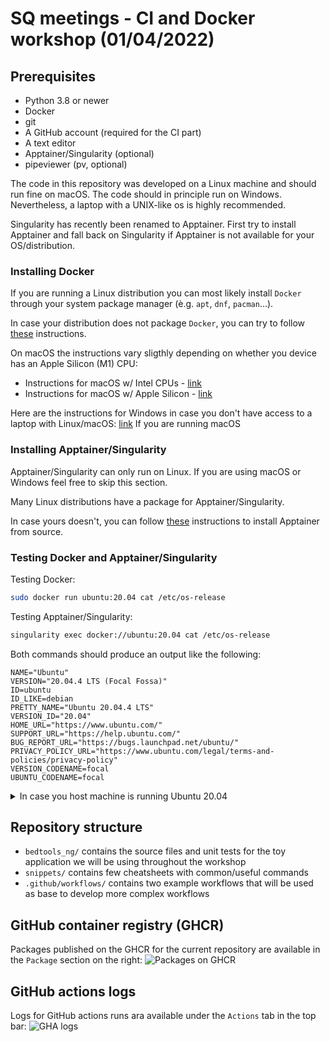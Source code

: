 # SQ meetings - CI and Docker workshop (01/04/2022)

## Prerequisites

- Python 3.8 or newer
- Docker
- git
- A GitHub account (required for the CI part)
- A text editor
- Apptainer/Singularity (optional)
- pipeviewer (pv, optional)

The code in this repository was developed on a Linux machine and should run fine on macOS.
The code should in principle run on Windows. Nevertheless, a laptop with a UNIX-like os is highly recommended.

Singularity has recently been renamed to Apptainer. First try to install Apptainer and fall back on Singularity if Apptainer is not available for your OS/distribution.

### Installing Docker

If you are running a Linux distribution you can most likely install `Docker` through your system package manager (è.g. `apt`, `dnf`, `pacman`...).

In case your distribution does not package `Docker`, you can try to follow [these](https://docs.docker.com/engine/install/#other-linux-distributions) instructions.

On macOS the instructions vary sligthly depending on whether you device has an Apple Silicon (M1) CPU:
- Instructions for macOS w/ Intel CPUs - [link](https://docs.docker.com/desktop/mac/install/#mac-with-intel-chip)
- Instructions for macOS w/ Apple Silicon - [link](https://docs.docker.com/desktop/mac/install/#mac-with-apple-silicon)

Here are the instructions for Windows in case you don't have access to a laptop with Linux/macOS: [link](https://docs.docker.com/desktop/windows/install/)
If you are running macOS

### Installing Apptainer/Singularity
Apptainer/Singularity can only run on Linux. If you are using macOS or Windows feel free to skip this section.

Many Linux distributions have a package for Apptainer/Singularity.

In case yours doesn't, you can follow [these](https://github.com/apptainer/apptainer/blob/main/INSTALL.md) instructions to install Apptainer from source.

### Testing Docker and Apptainer/Singularity

Testing Docker:
```bash
sudo docker run ubuntu:20.04 cat /etc/os-release
```
Testing Apptainer/Singularity:
```bash
singularity exec docker://ubuntu:20.04 cat /etc/os-release
```

Both commands should produce an output like the following:
```
NAME="Ubuntu"
VERSION="20.04.4 LTS (Focal Fossa)"
ID=ubuntu
ID_LIKE=debian
PRETTY_NAME="Ubuntu 20.04.4 LTS"
VERSION_ID="20.04"
HOME_URL="https://www.ubuntu.com/"
SUPPORT_URL="https://help.ubuntu.com/"
BUG_REPORT_URL="https://bugs.launchpad.net/ubuntu/"
PRIVACY_POLICY_URL="https://www.ubuntu.com/legal/terms-and-policies/privacy-policy"
VERSION_CODENAME=focal
UBUNTU_CODENAME=focal
```

<details>
<summary>In case you host machine is running Ubuntu 20.04</summary>

If your host machine is running Ubuntu 20.04, you can try to run the above commands with `fedora:36` instead of `ubuntu:20.04`
In this case the output should looke like this:

```
NAME="Fedora Linux"
VERSION="36 (Container Image Prerelease)"
ID=fedora
VERSION_ID=36
VERSION_CODENAME=""
PLATFORM_ID="platform:f36"
PRETTY_NAME="Fedora Linux 36 (Container Image Prerelease)"
ANSI_COLOR="0;38;2;60;110;180"
LOGO=fedora-logo-icon
CPE_NAME="cpe:/o:fedoraproject:fedora:36"
HOME_URL="https://fedoraproject.org/"
DOCUMENTATION_URL="https://docs.fedoraproject.org/en-US/fedora/f36/system-administrators-guide/"
SUPPORT_URL="https://ask.fedoraproject.org/"
BUG_REPORT_URL="https://bugzilla.redhat.com/"
REDHAT_BUGZILLA_PRODUCT="Fedora"
REDHAT_BUGZILLA_PRODUCT_VERSION=36
REDHAT_SUPPORT_PRODUCT="Fedora"
REDHAT_SUPPORT_PRODUCT_VERSION=36
PRIVACY_POLICY_URL="https://fedoraproject.org/wiki/Legal:PrivacyPolicy"
VARIANT="Container Image"
VARIANT_ID=container
```
</details>

## Repository structure

- `bedtools_ng/` contains the source files and unit tests for the toy application we will be using throughout the workshop
- `snippets/` contains few cheatsheets with common/useful commands
- `.github/workflows/` contains two example workflows that will be used as base to develop more complex workflows

## GitHub container registry (GHCR)
Packages published on the GHCR for the current repository are available in the `Package` section on the right:
![Packages on GHCR](https://user-images.githubusercontent.com/71787608/161065501-698480a5-692a-496e-b9b1-5de87bed4cb0.png)


## GitHub actions logs
Logs for GitHub actions runs ara available under the `Actions` tab in the top bar:
![GHA logs](https://user-images.githubusercontent.com/71787608/161066083-fa4956a3-662c-4e10-adae-899beb8bca38.png)
